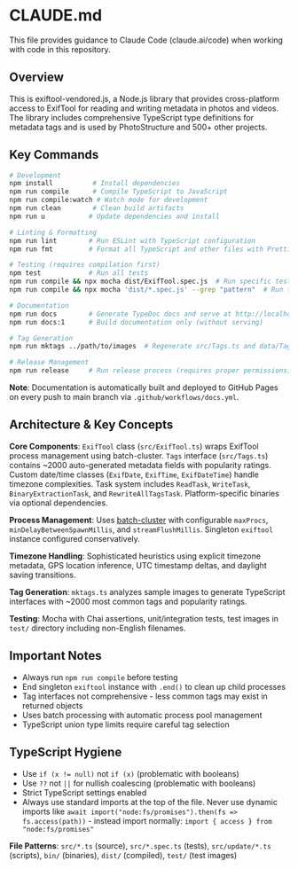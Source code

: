 # CLAUDE.md

This file provides guidance to Claude Code (claude.ai/code) when working with code in this repository.

## Overview

This is exiftool-vendored.js, a Node.js library that provides cross-platform access to ExifTool for reading and writing metadata in photos and videos. The library includes comprehensive TypeScript type definitions for metadata tags and is used by PhotoStructure and 500+ other projects.

## Key Commands

```bash
# Development
npm install          # Install dependencies
npm run compile      # Compile TypeScript to JavaScript
npm run compile:watch # Watch mode for development
npm run clean        # Clean build artifacts
npm run u           # Update dependencies and install

# Linting & Formatting
npm run lint        # Run ESLint with TypeScript configuration
npm run fmt         # Format all TypeScript and other files with Prettier

# Testing (requires compilation first)
npm test            # Run all tests
npm run compile && npx mocha dist/ExifTool.spec.js  # Run specific test file
npm run compile && npx mocha 'dist/*.spec.js' --grep "pattern"  # Run tests matching pattern

# Documentation
npm run docs        # Generate TypeDoc docs and serve at http://localhost:3000
npm run docs:1      # Build documentation only (without serving)

# Tag Generation
npm run mktags ../path/to/images  # Regenerate src/Tags.ts and data/TagMetadata.json (with frequency, mainstream flags, and groups) from sample images

# Release Management
npm run release     # Run release process (requires proper permissions)
```

**Note**: Documentation is automatically built and deployed to GitHub Pages on every push to main branch via `.github/workflows/docs.yml`.

## Architecture & Key Concepts

**Core Components**: `ExifTool` class (`src/ExifTool.ts`) wraps ExifTool process management using batch-cluster. `Tags` interface (`src/Tags.ts`) contains ~2000 auto-generated metadata fields with popularity ratings. Custom date/time classes (`ExifDate`, `ExifTime`, `ExifDateTime`) handle timezone complexities. Task system includes `ReadTask`, `WriteTask`, `BinaryExtractionTask`, and `RewriteAllTagsTask`. Platform-specific binaries via optional dependencies.

**Process Management**: Uses [batch-cluster](https://photostructure.github.io/batch-cluster.js/) with configurable `maxProcs`, `minDelayBetweenSpawnMillis`, and `streamFlushMillis`. Singleton `exiftool` instance configured conservatively.

**Timezone Handling**: Sophisticated heuristics using explicit timezone metadata, GPS location inference, UTC timestamp deltas, and daylight saving transitions.

**Tag Generation**: `mktags.ts` analyzes sample images to generate TypeScript interfaces with ~2000 most common tags and popularity ratings.

**Testing**: Mocha with Chai assertions, unit/integration tests, test images in `test/` directory including non-English filenames.

## Important Notes

- Always run `npm run compile` before testing
- End singleton `exiftool` instance with `.end()` to clean up child processes
- Tag interfaces not comprehensive - less common tags may exist in returned objects
- Uses batch processing with automatic process pool management
- TypeScript union type limits require careful tag selection

## TypeScript Hygiene

- Use `if (x != null)` not `if (x)` (problematic with booleans)
- Use `??` not `||` for nullish coalescing (problematic with booleans)
- Strict TypeScript settings enabled
- Always use standard imports at the top of the file. Never use dynamic imports like `await import("node:fs/promises").then(fs => fs.access(path))` - instead import normally: `import { access } from "node:fs/promises"`

**File Patterns**: `src/*.ts` (source), `src/*.spec.ts` (tests), `src/update/*.ts` (scripts), `bin/` (binaries), `dist/` (compiled), `test/` (test images)

